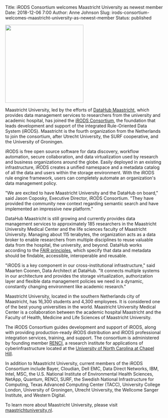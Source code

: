 Title: iRODS Consortium welcomes Maastricht University as newest member
Date: 2018-12-06 7:00
Author: Anne Johnson
Slug: irods-consortium-welcomes-maastricht-university-as-newest-member
Status: published

<p><img src="{filename}/images/maastricht_logo.png" width="250px" /></p>

Maastricht University, led by the efforts of [DataHub Maastricht](https://datahub.mumc.maastrichtuniversity.nl/), which provides data management services to researchers from the university and academic hospital, has joined the [iRODS Consortium](https://irods.org), the foundation that leads development and support of the integrated Rule-Oriented Data System (iRODS). Maastricht is the fourth organization from the Netherlands to join the consortium, after Utrecht University, the SURF cooperative, and the University of Groningen.

iRODS is free open source software for data discovery, workflow automation, secure collaboration, and data virtualization used by research and business organizations around the globe. Easily deployed in an existing infrastructure, iRODS creates a unified namespace and a metadata catalog of all the data and users within the storage environment. With the iRODS rule engine framework, users can completely automate an organization's data management policy.

"We are excited to have Maastricht University and the DataHub on board," said Jason Coposky, Executive Director, iRODS Consortium. "They have provided the community new context regarding semantic search and have implemented an impressive new platform."

DataHub Maastricht is still growing and currently provides data management services to approximately 185 researchers in the Maastricht University Medical Center and the life sciences faculty of Maastricht University. Managing about 115 terabytes, the organization acts as a data broker to enable researchers from multiple disciplines to reuse valuable data from the hospital, the university, and beyond. DataHub works according to the [FAIR principles](https://www.nature.com/articles/sdata201618), which specify that data and metadata should be findable, accessible, interoperable and reusable.

"iRODS is a key component in our cross-institutional infrastructure," said Maarten Coonen, Data Architect at DataHub. "It connects multiple systems in our architecture and provides the storage virtualization, authorization layer and flexible data management policies we need in a dynamic, constantly changing environment like academic research."

Maastricht University, located in the southern Netherlands city of Maastricht, has 16,300 students and 4,300 employees. It is considered one of the best young universities in the world. Maastricht University Medical Center is a collaboration between the academic hospital Maastricht and the Faculty of Health, Medicine and Life Sciences of Maastricht University.

The iRODS Consortium guides development and support of iRODS, along with providing production-ready iRODS distribution and iRODS professional integration services, training, and support. The consortium is administered by founding member [RENCI](https://renci.org/), a research institute for applications of cyberinfrastructure located at the [University of North Carolina at Chapel Hill](https://www.unc.edu/).

In addition to Maastricht University, current members of the iRODS Consortium include Bayer, Cloudian, Dell EMC, Data Direct Networks, IBM, Intel, MSC, the U.S. National Institute of Environmental Health Sciences, NetApp, Quantum, RENCI, SURF, the Swedish National Infrastructure for Computing, Texas Advanced Computing Center (TACC), University College London, University of Groningen, Utrecht University, the Wellcome Sanger Institute, and Western Digital.

To learn more about Maastricht University, please visit [maastrichtuniversity.nl](https://www.maastrichtuniversity.nl/).
